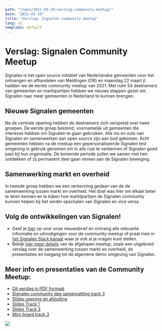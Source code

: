 ```yaml
---
path: "/news/2021-03-29-verslag-community-meetup/"
date: "2021-03-29"
title: "Verslag: Signalen community meetup"
lang: nl
template: default
---
```


# Verslag: Signalen Community Meetup

Signalen is het open source initiatief van Nederlandse gemeenten voor het ontvangen en afhandelen van  Meldingen (OR) en maandag 22 maart jl. hadden we de eerste community meetup van 2021. Met ruim 54  deelnemers van gemeenten en marktpartijen hebben we nieuwe stappen gezet om Signalen naar meer gemeenten in Nederland te kunnen brengen.

## Nieuwe Signalen gemeenten

Na de centrale opening hebben de deelnemers zich verspreid over twee groepen. De eerste groep  bestond, voornamelijk uit gemeenten die interesse hebben om Signalen te gaan gebruiken. Alle ins en  outs van Signalen en samenwerken aan open source zijn aan bod gekomen.
Acht gemeenten hebben na de meetup een gepersonaliseerde Signalen test omgeving in gebruik  genomen om in alle rust te verkennen of Signalen goed past bij hun organisatie. De komende periode  zullen we samen met hen ontdekken of zij permanent deel gaan nemen aan de Signalen beweging.

## Samenwerking markt en overheid

In tweede groep hebben we een verkenning gedaan van de de samenwerking tussen markt en overheid.  Het doel was hier om elkaar beter te leren kennen en te kijken hoe marktpartijen de Signalen community  kunnen helpen bij het verder opschalen van Signalen en vice versa.

## Volg de ontwikkelingen van Signalen!

- Geef je [hier](https://lists.publiccode.net/mailman/postorius/lists/signalen-discuss.lists.publiccode.net/) op voor onze nieuwsbrief en ontvang alle relevante informatie en uitnodigingen voor  de community meetup of praat mee in [het Signalen Slack kanaal](https://join.slack.com/t/samenorganiseren/shared_invite/zt-dex1d7sk-wy11sKYWCF0qQYjJHSMW5Q) waar je ook al je vragen kunt  stellen.
- Bekijk [hier meer details](https://signalen.org/) van de afgelopen meetup, zoals een uitgebreid verslag over de  samenwerking tussen markt en overheid, de presentaties en toegang tot de algemene demo  omgeving van Signalen.

## Meer info en presentaties van de Community Meetup:

- [Dit verslag in PDF formaat](/uploads/signalen-meetup-verslag.pdf)
- [Signalen community dag samenvatting track 3](https://hackmd.io/@felixfaassen/B1RuQXDV_)
- [Slides opening en afsluiting](/uploads/slides-opening-afsluiting.pdf)
- [Slides Track 1](/uploads/slides-track-1.pdf)
- [Slides Track 3](/uploads/slides-track-3.pdf)
- [Miro board track 3](/uploads/miro-samenwerken-in-signalen.pdf)

![](https://i.imgur.com/X3chJeM.png)
